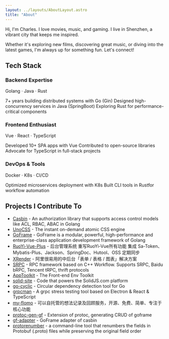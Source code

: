 ```yaml
---
layout: ../layouts/AboutLayout.astro
title: "About"
---
```


Hi, I'm Charles. I love movies, music, and gaming. I live in Shenzhen, a vibrant city that keeps me inspired.

Whether it's exploring new films, discovering great music, or diving into the latest games, I'm always up for something fun. Let's connect!

## Tech Stack

### Backend Expertise​​
Golang · Java · Rust

7+ years building distributed systems with ​​Go​​ (Gin)
Designed high-concurrency services in ​​Java​​ (SpringBoot)
Exploring ​​Rust​​ for performance-critical components
​
### ​Frontend Enthusiast​​
Vue · React · TypeScript

Developed 10+ SPA apps with ​​Vue
Contributed to open-source libraries
Advocate for TypeScript in full-stack projects
​
### ​DevOps & Tools​​
Docker · K8s · CI/CD

Optimized microservices deployment with ​​K8s​​
Built CLI tools in ​​Rust​​ for workflow automation

## Projects I Contribute To
- [Casbin](https://github.com/casbin/casbin) - An authorization library that supports access control models like ACL, RBAC, ABAC in Golang
- [UnoCSS](https://github.com/unocss/unocss) - The instant on-demand atomic CSS engine
- [GoFrame](https://github.com/gogf/gf) - GoFrame is a modular, powerful, high-performance and enterprise-class application development framework of Golang
- [RuoYi-Vue-Plus](https://gitee.com/dromara/RuoYi-Vue-Plus) - 后台管理系统 重写RuoYi-Vue所有功能 集成 Sa-Token、Mybatis-Plus、Jackson、SpringDoc、Hutool、OSS 定期同步
- [XRender](https://github.com/alibaba/x-render) - 阿里很易用的中后台「表单 / 表格 / 图表」解决方案
- [SRPC](https://github.com/sogou/srpc) - RPC framework based on C++ Workflow. Supports SRPC, Baidu bRPC, Tencent tRPC, thrift protocols
- [AppToolkit](https://github.com/apptools-lab/AppToolkit) - The Front-end Env Toolkit
- [solid-site](https://github.com/solidjs/solid-site) - Code that powers the SolidJS.com platform
- [go-cyclic](https://github.com/elza2/go-cyclic) - Circular dependency detection tool for Go
- [grpcman](https://github.com/grpcman/grpcman) - A grpc stress testing tool based on Electron & React & TypeScript
- [my-flomo](https://github.com/jerryshell/my-flomo-server) - 可以自托管的想法记录及回顾服务，开源、免费、简单、专注于核心功能
- [protoc-gen-gf](https://github.com/zcyc/protoc-gen-gf) - Extension of protoc, generating CRUD of goframe
- [gf-adapter](https://github.com/zcyc/gf-adapter) - GoFrame adapter of casbin
- [protorenumber](https://github.com/zcyc/protorenumber) - a command-line tool that renumbers the fields in Protobuf (.proto) files while preserving the original field order
